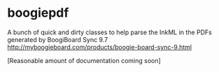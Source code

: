 # boogiepdf

A bunch of quick and dirty classes to help parse the InkML in the PDFs generated by BoogiBoard Sync 9.7  
http://myboogieboard.com/products/boogie-board-sync-9.html

[Reasonable amount of documentation coming soon] 
